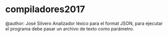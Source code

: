 # compiladores2017
@author: José Silvero
Analizador léxico para el format JSON, para ejecutar el programa debe pasar un archivo de texto como parámetro.
